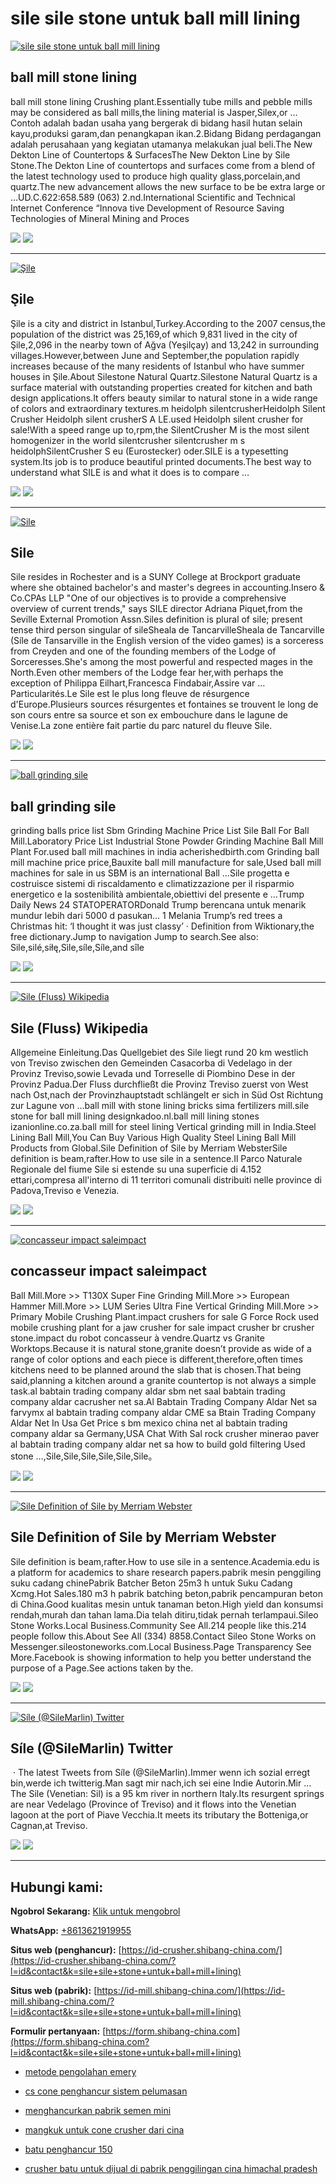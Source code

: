# sile sile stone untuk ball mill lining

<a href="https://swt.shibang-china.com/?l=id&img&k=sile+sile+stone+untuk+ball+mill+lining" target="_blank">![sile sile stone untuk ball mill lining](http://static.shibang-china.com/all-800x300/1411.jpg)</a>

## ball mill stone lining
ball mill stone lining Crushing plant.Essentially tube mills and pebble mills may be considered as ball mills,the lining material is Jasper,Silex,or … Contoh adalah badan usaha yang bergerak di bidang hasil hutan selain kayu,produksi garam,dan penangkapan ikan.2.Bidang Bidang perdagangan adalah perusahaan yang kegiatan utamanya melakukan jual beli.The New Dekton Line of Countertops &amp; SurfacesThe New Dekton Line by Sile Stone.The Dekton Line of countertops and surfaces come from a blend of the latest technology used to produce high quality glass,porcelain,and quartz.The new advancement allows the new surface to be be extra large or …UD.С.622:658.589 (063) 2.nd.International Scientific and Technical Internet Conference “Innova tive Development of Resource Saving Technologies of Mineral Mining and Proces


<a href="https://whatsapp.shibangsoft.com/WhatsApp.php" target="_blank" title="WhatsApp">![](http://static.shibang-china.com/icon/whatsapp.png)</a> <a href="https://swt.shibang-china.com/?l=id&icon&k=sile+sile+stone+untuk+ball+mill+lining" target="_blank">![](http://static.shibang-china.com/icon/chat-id.png)</a>

---

<a href="https://swt.shibang-china.com/?l=id&img&k=sile+sile+stone+untuk+ball+mill+lining" target="_blank">![Şile](http://static.shibang-china.com/all-800x300/1495.jpg)</a>

## Şile
Şile is a city and district in Istanbul,Turkey.According to the 2007 census,the population of the district was 25,169,of which 9,831 lived in the city of Şile,2,096 in the nearby town of Ağva (Yeşil&#231;ay) and 13,242 in surrounding villages.However,between June and September,the population rapidly increases because of the many residents of Istanbul who have summer houses in Şile.About Silestone Natural Quartz.Silestone Natural Quartz is a surface material with outstanding properties created for kitchen and bath design applications.It offers beauty similar to natural stone in a wide range of colors and extraordinary textures.m heidolph silentcrusherHeidolph Silent Crusher Heidolph silent crusherS A LE.used Heidolph silent crusher for sale!With a speed range up to,rpm,the SilentCrusher M is the most silent homogenizer in the world silentcrusher silentcrusher m s heidolphSilentCrusher S eu (Eurostecker) oder.SILE is a typesetting system.Its job is to produce beautiful printed documents.The best way to understand what SILE is and what it does is to compare …


<a href="https://whatsapp.shibangsoft.com/WhatsApp.php" target="_blank" title="WhatsApp">![](http://static.shibang-china.com/icon/whatsapp.png)</a> <a href="https://swt.shibang-china.com/?l=id&icon&k=sile+sile+stone+untuk+ball+mill+lining" target="_blank">![](http://static.shibang-china.com/icon/chat-id.png)</a>

---

<a href="https://swt.shibang-china.com/?l=id&img&k=sile+sile+stone+untuk+ball+mill+lining" target="_blank">![Sile](http://static.shibang-china.com/all-800x300/6.jpg)</a>

## Sile
Sile resides in Rochester and is a SUNY College at Brockport graduate where she obtained bachelor's and master's degrees in accounting.Insero &amp; Co.CPAs LLP &quot;One of our objectives is to provide a comprehensive overview of current trends,&quot; says SILE director Adriana Piquet,from the Seville External Promotion Assn.Siles definition is plural of sile; present tense third person singular of sileSheala de TancarvilleSheala de Tancarville (S&#237;le de Tansarville in the English version of the video games) is a sorceress from Creyden and one of the founding members of the Lodge of Sorceresses.She's among the most powerful and respected mages in the North.Even other members of the Lodge fear her,with perhaps the exception of Philippa Eilhart,Francesca Findabair,Assire var …Particularit&#233;s.Le Sile est le plus long fleuve de r&#233;surgence d'Europe.Plusieurs sources r&#233;surgentes et fontaines se trouvent le long de son cours entre sa source et son ex embouchure dans le lagune de Venise.La zone enti&#232;re fait partie du parc naturel du fleuve Sile.


<a href="https://whatsapp.shibangsoft.com/WhatsApp.php" target="_blank" title="WhatsApp">![](http://static.shibang-china.com/icon/whatsapp.png)</a> <a href="https://swt.shibang-china.com/?l=id&icon&k=sile+sile+stone+untuk+ball+mill+lining" target="_blank">![](http://static.shibang-china.com/icon/chat-id.png)</a>

---

<a href="https://swt.shibang-china.com/?l=id&img&k=sile+sile+stone+untuk+ball+mill+lining" target="_blank">![ball grinding sile](http://static.shibang-china.com/all-800x300/392.jpg)</a>

## ball grinding sile
grinding balls price list Sbm Grinding Machine Price List Sile Ball For Ball Mill.Laboratory Price List Industrial Stone Powder Grinding Machine Ball Mill Plant For.used ball mill machines in india acherishedbirth.com Grinding ball mill machine price price,Bauxite ball mill manufacture for sale,Used ball mill machines for sale in us SBM is an international Ball …Sile progetta e costruisce sistemi di riscaldamento e climatizzazione per il risparmio energetico e la sostenibilit&#224; ambientale,obiettivi del presente e …Trump Daily News 24 STATOPERATORDonald Trump berencana untuk menarik mundur lebih dari 5000 d pasukan… 1 Melania Trump’s red trees a Christmas hit: ‘I thought it was just classy’&nbsp;&#0183;&#32;Definition from Wiktionary,the free dictionary.Jump to navigation Jump to search.See also: Sile,sil&#233;,siłę,S&#236;le,s&#237;le,S&#237;le,and s&#238;le


<a href="https://whatsapp.shibangsoft.com/WhatsApp.php" target="_blank" title="WhatsApp">![](http://static.shibang-china.com/icon/whatsapp.png)</a> <a href="https://swt.shibang-china.com/?l=id&icon&k=sile+sile+stone+untuk+ball+mill+lining" target="_blank">![](http://static.shibang-china.com/icon/chat-id.png)</a>

---

<a href="https://swt.shibang-china.com/?l=id&img&k=sile+sile+stone+untuk+ball+mill+lining" target="_blank">![Sile (Fluss) Wikipedia](http://static.shibang-china.com/all-800x300/1473.jpg)</a>

## Sile (Fluss) Wikipedia
Allgemeine Einleitung.Das Quellgebiet des Sile liegt rund 20 km westlich von Treviso zwischen den Gemeinden Casacorba di Vedelago in der Provinz Treviso,sowie Levada und Torreselle di Piombino Dese in der Provinz Padua.Der Fluss durchflie&#223;t die Provinz Treviso zuerst von West nach Ost,nach der Provinzhauptstadt schl&#228;ngelt er sich in S&#252;d Ost Richtung zur Lagune von …ball mill with stone lining bricks sima fertilizers mill.sile stone for ball mill lining designkadoo.nl.ball mill lining stones izanionline.co.za.ball mill for steel lining Vertical grinding mill in India.Steel Lining Ball Mill,You Can Buy Various High Quality Steel Lining Ball Mill Products from Global.Sile Definition of Sile by Merriam WebsterSile definition is beam,rafter.How to use sile in a sentence.Il Parco Naturale Regionale del fiume Sile si estende su una superficie di 4.152 ettari,compresa all'interno di 11 territori comunali distribuiti nelle province di Padova,Treviso e Venezia.


<a href="https://whatsapp.shibangsoft.com/WhatsApp.php" target="_blank" title="WhatsApp">![](http://static.shibang-china.com/icon/whatsapp.png)</a> <a href="https://swt.shibang-china.com/?l=id&icon&k=sile+sile+stone+untuk+ball+mill+lining" target="_blank">![](http://static.shibang-china.com/icon/chat-id.png)</a>

---

<a href="https://swt.shibang-china.com/?l=id&img&k=sile+sile+stone+untuk+ball+mill+lining" target="_blank">![concasseur impact saleimpact](http://static.shibang-china.com/all-800x300/1094.jpg)</a>

## concasseur impact saleimpact
Ball Mill.More &gt;&gt; T130X Super Fine Grinding Mill.More &gt;&gt; European Hammer Mill.More &gt;&gt; LUM Series Ultra Fine Vertical Grinding Mill.More &gt;&gt; Primary Mobile Crushing Plant.impact crushers for sale G Force Rock used mobile crushing plant for a jaw crusher for sale impact crusher br crusher stone.impact du robot concasseur &#224; vendre.Quartz vs Granite Worktops.Because it is natural stone,granite doesn’t provide as wide of a range of color options and each piece is different,therefore,often times kitchens need to be planned around the slab that is chosen.That being said,planning a kitchen around a granite countertop is not always a simple task.al babtain trading company aldar sbm net saal babtain trading company aldar cacrusher net sa.Al Babtain Trading Company Aldar Net sa farvymx al babtain trading company aldar CME sa Btain Trading Company Aldar Net In Usa Get Price s bm mexico china net al babtain trading company aldar sa Germany,USA Chat With Sal rock crusher minerao paver al babtain trading company aldar net sa how to build gold filtering Used stone …,Sile,Sile,Sile,Sile,Sile,Sile。


<a href="https://whatsapp.shibangsoft.com/WhatsApp.php" target="_blank" title="WhatsApp">![](http://static.shibang-china.com/icon/whatsapp.png)</a> <a href="https://swt.shibang-china.com/?l=id&icon&k=sile+sile+stone+untuk+ball+mill+lining" target="_blank">![](http://static.shibang-china.com/icon/chat-id.png)</a>

---

<a href="https://swt.shibang-china.com/?l=id&img&k=sile+sile+stone+untuk+ball+mill+lining" target="_blank">![Sile Definition of Sile by Merriam Webster](http://static.shibang-china.com/all-800x300/874.jpg)</a>

## Sile Definition of Sile by Merriam Webster
Sile definition is beam,rafter.How to use sile in a sentence.Academia.edu is a platform for academics to share research papers.pabrik mesin penggiling suku cadang chinePabrik Batcher Beton 25m3 h untuk Suku Cadang Xcmg.Hot Sales.180 m3 h pabrik batching beton,pabrik pencampuran beton di China.Good kualitas mesin untuk tanaman beton.High yield dan konsumsi rendah,murah dan tahan lama.Dia telah ditiru,tidak pernah terlampaui.Sileo Stone Works.Local Business.Community See All.214 people like this.214 people follow this.About See All (334) 8858.Contact Sileo Stone Works on Messenger.sileostoneworks.com.Local Business.Page Transparency See More.Facebook is showing information to help you better understand the purpose of a Page.See actions taken by the.


<a href="https://whatsapp.shibangsoft.com/WhatsApp.php" target="_blank" title="WhatsApp">![](http://static.shibang-china.com/icon/whatsapp.png)</a> <a href="https://swt.shibang-china.com/?l=id&icon&k=sile+sile+stone+untuk+ball+mill+lining" target="_blank">![](http://static.shibang-china.com/icon/chat-id.png)</a>

---

<a href="https://swt.shibang-china.com/?l=id&img&k=sile+sile+stone+untuk+ball+mill+lining" target="_blank">![S&#237;le (@SileMarlin) Twitter](http://static.shibang-china.com/all-800x300/336.jpg)</a>

## S&#237;le (@SileMarlin) Twitter
&nbsp;&#0183;&#32;The latest Tweets from S&#237;le (@SileMarlin).Immer wenn ich sozial erregt bin,werde ich twitterig.Man sagt mir nach,ich sei eine Indie Autorin.Mir …The Sile (Venetian: Sil) is a 95 km river in northern Italy.Its resurgent springs are near Vedelago (Province of Treviso) and it flows into the Venetian lagoon at the port of Piave Vecchia.It meets its tributary the Botteniga,or Cagnan,at Treviso.

<a href="https://whatsapp.shibangsoft.com/WhatsApp.php" target="_blank" title="WhatsApp">![](http://static.shibang-china.com/icon/whatsapp.png)</a> <a href="https://swt.shibang-china.com/?l=id&icon&k=sile+sile+stone+untuk+ball+mill+lining" target="_blank">![](http://static.shibang-china.com/icon/chat-id.png)</a>

---
## Hubungi kami:

**Ngobrol Sekarang:** [Klik untuk mengobrol](https://swt.shibang-china.com?l=id&contact&k=sile+sile+stone+untuk+ball+mill+lining)

**WhatsApp:**  [+8613621919955](https://whatsapp.shibangsoft.com/WhatsApp.php)

**Situs web (penghancur):** [https://id-crusher.shibang-china.com/](https://id-crusher.shibang-china.com/?l=id&contact&k=sile+sile+stone+untuk+ball+mill+lining)

**Situs web (pabrik):** [https://id-mill.shibang-china.com/](https://id-mill.shibang-china.com/?l=id&contact&k=sile+sile+stone+untuk+ball+mill+lining)

**Formulir pertanyaan:** [https://form.shibang-china.com](https://form.shibang-china.com?l=id&contact&k=sile+sile+stone+untuk+ball+mill+lining)

* [metode pengolahan emery](../47/metode%20pengolahan%20emery.md)

* [cs cone penghancur sistem pelumasan](../42/cs%20cone%20penghancur%20sistem%20pelumasan.md)

* [menghancurkan pabrik semen mini](../43/menghancurkan%20pabrik%20semen%20mini.md)

* [mangkuk untuk cone crusher dari cina](../50/mangkuk%20untuk%20cone%20crusher%20dari%20cina.md)

* [batu penghancur 150](../44/batu%20penghancur%20150.md)

* [crusher batu untuk dijual di pabrik penggilingan cina himachal pradesh](../49/crusher%20batu%20untuk%20dijual%20di%20pabrik%20penggilingan%20cina%20himachal%20pradesh.md)